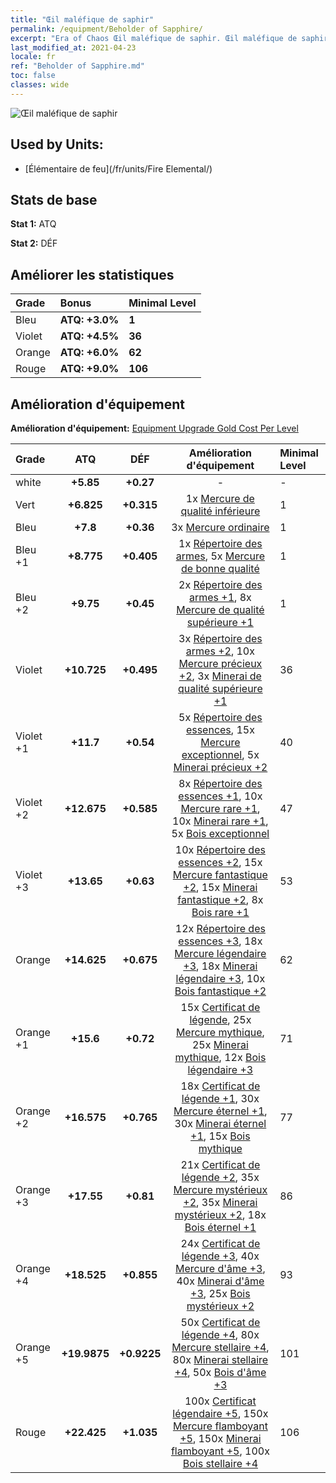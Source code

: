 ```yaml
---
title: "Œil maléfique de saphir"
permalink: /equipment/Beholder of Sapphire/
excerpt: "Era of Chaos Œil maléfique de saphir. Œil maléfique de saphir"
last_modified_at: 2021-04-23
locale: fr
ref: "Beholder of Sapphire.md"
toc: false
classes: wide
---
```


  ![Œil maléfique de saphir](/images/e/e_9043.png)

## Used by Units:

* [Élémentaire de feu](/fr/units/Fire Elemental/) 


## Stats de base
 **Stat 1:** ATQ

 **Stat 2:** DÉF

## Améliorer les statistiques

  |     Grade    |   Bonus | Minimal Level | 
  |:-------------|:--------|:--------------| 
  | Bleu | **ATQ: +3.0%** | **1** | 
  | Violet | **ATQ: +4.5%** | **36** | 
  | Orange | **ATQ: +6.0%** | **62** | 
  | Rouge | **ATQ: +9.0%** | **106** | 


## Amélioration d'équipement
 **Amélioration d'équipement:** [Equipment Upgrade Gold Cost Per Level](/equipment/EquipmentUpgradeCostPerLevel/) 

  |          Grade      | ATQ | DÉF | Amélioration d'équipement | Minimal Level |
  |:--------------------|:---------:|:---------:|:----------------:|:--------------|
  | white | **+5.85** | **+0.27** | - | - |
  | Vert | **+6.825** | **+0.315** | 1x [Mercure de qualité inférieure](/ItemsFR/mat_2/) | 1 |
  | Bleu | **+7.8** | **+0.36** | 3x [Mercure ordinaire](/ItemsFR/mat_8/) | 1 |
  | Bleu +1 | **+8.775** | **+0.405** | 1x [Répertoire des armes](/ItemsFR/mat_18/), 5x [Mercure de bonne qualité](/ItemsFR/mat_14/) | 1 |
  | Bleu +2 | **+9.75** | **+0.45** | 2x [Répertoire des armes +1](/ItemsFR/mat_25/), 8x [Mercure de qualité supérieure +1](/ItemsFR/mat_21/) | 1 |
  | Violet | **+10.725** | **+0.495** | 3x [Répertoire des armes +2](/ItemsFR/mat_32/), 10x [Mercure précieux +2](/ItemsFR/mat_28/), 3x [Minerai de qualité supérieure +1](/ItemsFR/mat_19/) | 36 |
  | Violet +1 | **+11.7** | **+0.54** | 5x [Répertoire des essences](/ItemsFR/mat_39/), 15x [Mercure exceptionnel](/ItemsFR/mat_35/), 5x [Minerai précieux +2](/ItemsFR/mat_26/) | 40 |
  | Violet +2 | **+12.675** | **+0.585** | 8x [Répertoire des essences +1](/ItemsFR/mat_46/), 10x [Mercure rare +1](/ItemsFR/mat_42/), 10x [Minerai rare +1](/ItemsFR/mat_40/), 5x [Bois exceptionnel](/ItemsFR/mat_34/) | 47 |
  | Violet +3 | **+13.65** | **+0.63** | 10x [Répertoire des essences +2](/ItemsFR/mat_53/), 15x [Mercure fantastique +2](/ItemsFR/mat_49/), 15x [Minerai fantastique +2](/ItemsFR/mat_47/), 8x [Bois rare +1](/ItemsFR/mat_41/) | 53 |
  | Orange | **+14.625** | **+0.675** | 12x [Répertoire des essences +3](/ItemsFR/mat_60/), 18x [Mercure légendaire +3](/ItemsFR/mat_56/), 18x [Minerai légendaire +3](/ItemsFR/mat_54/), 10x [Bois fantastique +2](/ItemsFR/mat_48/) | 62 |
  | Orange +1 | **+15.6** | **+0.72** | 15x [Certificat de légende](/ItemsFR/mat_67/), 25x [Mercure mythique](/ItemsFR/mat_63/), 25x [Minerai mythique](/ItemsFR/mat_61/), 12x [Bois légendaire +3](/ItemsFR/mat_55/) | 71 |
  | Orange +2 | **+16.575** | **+0.765** | 18x [Certificat de légende +1](/ItemsFR/mat_74/), 30x [Mercure éternel +1](/ItemsFR/mat_70/), 30x [Minerai éternel +1](/ItemsFR/mat_68/), 15x [Bois mythique](/ItemsFR/mat_62/) | 77 |
  | Orange +3 | **+17.55** | **+0.81** | 21x [Certificat de légende +2](/ItemsFR/mat_81/), 35x [Mercure mystérieux +2](/ItemsFR/mat_77/), 35x [Minerai mystérieux +2](/ItemsFR/mat_75/), 18x [Bois éternel +1](/ItemsFR/mat_69/) | 86 |
  | Orange +4 | **+18.525** | **+0.855** | 24x [Certificat de légende +3](/ItemsFR/mat_88/), 40x [Mercure d'âme +3](/ItemsFR/mat_84/), 40x [Minerai d'âme +3](/ItemsFR/mat_82/), 25x [Bois mystérieux +2](/ItemsFR/mat_76/) | 93 |
  | Orange +5 | **+19.9875** | **+0.9225** | 50x [Certificat de légende +4](/ItemsFR/mat_95/), 80x [Mercure stellaire +4](/ItemsFR/mat_91/), 80x [Minerai stellaire +4](/ItemsFR/mat_89/), 50x [Bois d'âme +3](/ItemsFR/mat_83/) | 101 |
  | Rouge | **+22.425** | **+1.035** | 100x [Certificat légendaire +5](/ItemsFR/mat_102/), 150x [Mercure flamboyant +5](/ItemsFR/mat_98/), 150x [Minerai flamboyant +5](/ItemsFR/mat_96/), 100x [Bois stellaire +4](/ItemsFR/mat_90/) | 106 |

